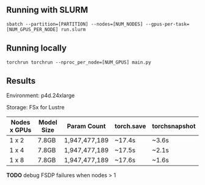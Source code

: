 ## Running with SLURM

```
sbatch --partition=[PARTITION] --nodes=[NUM_NODES] --gpus-per-task=[NUM_GPUS_PER_NODE] run.slurm
```


## Running locally

```
torchrun torchrun --nproc_per_node=[NUM_GPUS] main.py
```


## Results

Environment: p4d.24xlarge

Storage: FSx for Lustre

| Nodes x GPUs | Model Size | Param Count | torch.save | torchsnapshot |
| ------------ | -------------- | ----------- | ---------- | ------------- |
| 1 x 2 | 7.8GB | 1,947,477,189 | ~17.4s | ~3.6s |
| 1 x 4 | 7.8GB | 1,947,477,189 | ~17.5s | ~2.1s |
| 1 x 8 | 7.8GB | 1,947,477,189 | ~17.6s | ~1.6s |

**TODO** debug FSDP failures when nodes > 1
